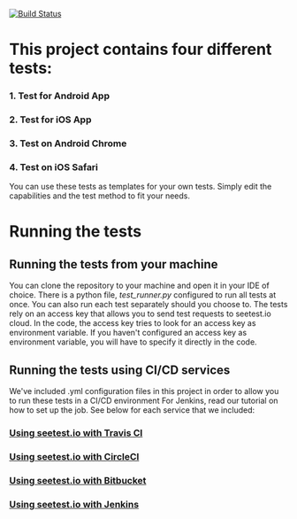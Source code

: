 
[![Build Status](https://travis-ci.org/seetest-io/python-appium-first-test.svg?branch=master)](https://travis-ci.org/seetest-io/python-appium-first-test)

# This project contains four different tests:

### 1. Test for Android App
### 2. Test for iOS App
### 3. Test on Android Chrome
### 4. Test on iOS Safari

You can use these tests as templates for your own tests. Simply edit the capabilities and the test method to fit your needs.

# Running the tests

## Running the tests from your machine
You can clone the repository to your machine and open it in your IDE of choice. There is a python file, *test_runner.py* configured to run all tests at once.
You can also run each test separately should you choose to.
The tests rely on an access key that allows you to send test requests to seetest.io cloud. In the code, the access key tries to look for an access key as
environment variable. If you haven't configured an access key as environment variable, you will have to specify it directly in the code.

## Running the tests using CI/CD services
We've included .yml configuration files in this project in order to allow you to run these tests in a CI/CD environment
For Jenkins, read our tutorial on how to set up the job.
See below for each service that we included:
### [Using seetest.io with Travis CI](https://docs.seetest.io/display/SEET/Travis+CI)
### [Using seetest.io with CircleCI](https://docs.seetest.io/display/SEET/circelci)
### [Using seetest.io with Bitbucket](https://docs.seetest.io/display/SEET/Bitbucket)
### [Using seetest.io with Jenkins](https://docs.seetest.io/display/SEET/Running+a+Python+Jenkins+Job)


